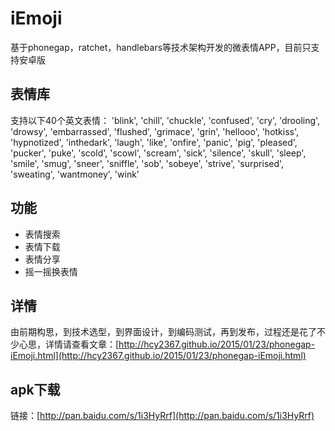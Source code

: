 # iEmoji
基于phonegap，ratchet，handlebars等技术架构开发的微表情APP，目前只支持安卓版

## 表情库
支持以下40个英文表情：
'blink', 'chill', 'chuckle', 'confused',
'cry', 'drooling', 'drowsy', 'embarrassed',
'flushed', 'grimace', 'grin', 'hellooo',
'hotkiss', 'hypnotized', 'inthedark', 'laugh',
'like', 'onfire', 'panic', 'pig', 'pleased',
'pucker', 'puke', 'scold', 'scowl', 'scream',
'sick', 'silence', 'skull', 'sleep', 'smile',
'smug', 'sneer', 'sniffle', 'sob', 'sobeye',
'strive', 'surprised', 'sweating', 'wantmoney', 'wink'

## 功能
* 表情搜索
* 表情下载
* 表情分享
* 摇一摇换表情

## 详情
由前期构思，到技术选型，到界面设计，到编码测试，再到发布，过程还是花了不少心思，详情请查看文章：[http://hcy2367.github.io/2015/01/23/phonegap-iEmoji.html](http://hcy2367.github.io/2015/01/23/phonegap-iEmoji.html)

## apk下载
链接：[http://pan.baidu.com/s/1i3HyRrf](http://pan.baidu.com/s/1i3HyRrf)


